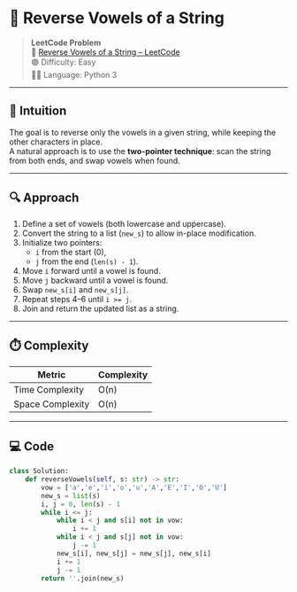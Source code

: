 # 🔁 Reverse Vowels of a String

> **LeetCode Problem**  
> 🔗 [Reverse Vowels of a String – LeetCode](https://leetcode.com/problems/reverse-vowels-of-a-string/)  
> 🟢 Difficulty: Easy  
> 🧑‍💻 Language: Python 3

---

## 🧠 Intuition

The goal is to reverse only the vowels in a given string, while keeping the other characters in place.  
A natural approach is to use the **two-pointer technique**: scan the string from both ends, and swap vowels when found.

---

## 🔍 Approach

1. Define a set of vowels (both lowercase and uppercase).
2. Convert the string to a list (`new_s`) to allow in-place modification.
3. Initialize two pointers:
   - `i` from the start (0),
   - `j` from the end (`len(s) - 1`).
4. Move `i` forward until a vowel is found.
5. Move `j` backward until a vowel is found.
6. Swap `new_s[i]` and `new_s[j]`.
7. Repeat steps 4–6 until `i >= j`.
8. Join and return the updated list as a string.

---

## ⏱️ Complexity

| Metric            | Complexity |
|-------------------|------------|
| Time Complexity   | O(n)       |
| Space Complexity  | O(n)       |

---

## 💻 Code

```python
class Solution:
    def reverseVowels(self, s: str) -> str:
        vow = ['a','e','i','o','u','A','E','I','O','U']
        new_s = list(s)
        i, j = 0, len(s) - 1
        while i <= j:
            while i < j and s[i] not in vow:
                i += 1
            while i < j and s[j] not in vow:
                j -= 1
            new_s[i], new_s[j] = new_s[j], new_s[i]
            i += 1
            j -= 1
        return ''.join(new_s)
